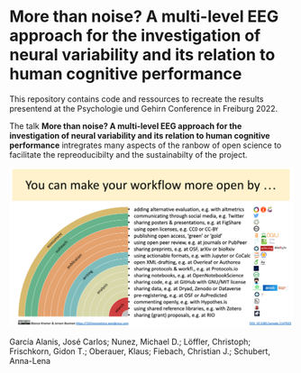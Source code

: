 # More than noise? A multi-level EEG approach for the investigation of neural variability and its relation to human cognitive performance

This repository contains code and ressources to recreate the results presentend at the Psychologie und Gehirn Conference in Freiburg 2022.

The talk **More than noise? A multi-level EEG approach for the investigation of neural variability and its relation to human cognitive performance** intregrates many aspects of the ranbow of open science to facilitate the repreoducibilty and the sustainabilty of the project.

[![rainbow_os](https://raw.githubusercontent.com/G0RELLA/gorella_overview/master/lecture/static/rainbow_os.png)](https://raw.githubusercontent.com/G0RELLA/gorella_overview/master/lecture/static/rainbow_os.png)


García Alanis, José Carlos; Nunez, Michael D.; Löffler, Christoph; Frischkorn, Gidon T.; Oberauer, Klaus; Fiebach, Christian J.; Schubert, Anna-Lena
